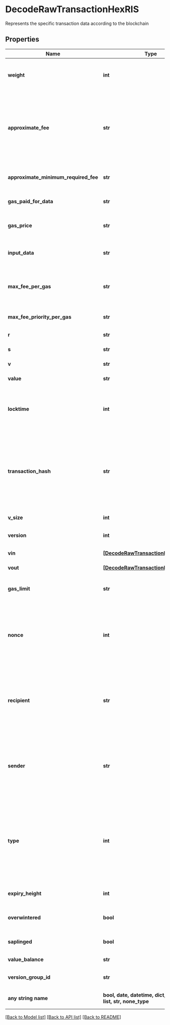 # DecodeRawTransactionHexRIS

Represents the specific transaction data according to the blockchain

## Properties
Name | Type | Description | Notes
------------ | ------------- | ------------- | -------------
**weight** | **int** | Represents the size of a block, measured in weight units and including the segwit discount. | [optional] 
**approximate_fee** | **str** | Defines the approximate fee value. When isConfirmed is True - Defines the amount of the transaction fee When isConfirmed is False - For ETH-based blockchains this attribute represents the max fee value. | [optional] 
**approximate_minimum_required_fee** | **str** | Defines the approximate minimum fee that is required for the transaction. | [optional] 
**gas_paid_for_data** | **str** | Represents the amount of gas paid for the data in the transaction. | [optional] 
**gas_price** | **str** | Represents the price offered to the miner to purchase this amount of gas. | [optional] 
**input_data** | **str** | Represents additional information that is required for the transaction. | [optional] 
**max_fee_per_gas** | **str** | Defines the maximum amount that customer is willing to pay per unit of gas to get his transaction included in a block. | [optional] 
**max_fee_priority_per_gas** | **str** | Represents determined by the user value that is paid directly to miners. | [optional] 
**r** | **str** | Represents output of an ECDSA signature. | [optional] 
**s** | **str** | Represents output of an ECDSA signature. | [optional] 
**v** | **str** | Defines the the recovery id. | [optional] 
**value** | **str** | Represents the sent/received amount. | [optional] 
**locktime** | **int** | Represents the locktime on the transaction on the specific blockchain, i.e. the blockheight at which the transaction is valid. | [optional] 
**transaction_hash** | **str** | Represents the same as transactionId for account-based protocols like Ethereum, while it could be different in UTXO-based protocols like Bitcoin. E.g., in UTXO-based protocols hash is different from transactionId for SegWit transactions. | [optional] 
**v_size** | **int** | Represents the virtual size of this transaction. | [optional] 
**version** | **int** | Represents the transaction version number. | [optional] 
**vin** | [**[DecodeRawTransactionHexRISZVin]**](DecodeRawTransactionHexRISZVin.md) | Represents the Inputs of the transaction | [optional] 
**vout** | [**[DecodeRawTransactionHexRISZVout]**](DecodeRawTransactionHexRISZVout.md) | Represents the Inputs of the transaction | [optional] 
**gas_limit** | **str** | Represents the amount of gas used by this specific transaction alone. | [optional] 
**nonce** | **int** | Represents the sequential running number for an address, starting from 0 for the first transaction. E.g., if the nonce of a transaction is 10, it would be the 11th transaction sent from the sender&#39;s address. | [optional] 
**recipient** | **str** | The address which receives this transaction. In UTXO-based protocols like Bitcoin there could be several senders while in account-based protocols like Ethereum there is always only one recipient. | [optional] 
**sender** | **str** | Represents the address which sends this transaction. In UTXO-based protocols like Bitcoin there could be several senders while in account-based protocols like Ethereum there is always only one sender. | [optional] 
**type** | **int** | Specifies the transaction type as one from three options: if response returns a &#x60;\&quot;0\&quot;&#x60; it means the raw transaction includes legacy transaction data, if it is &#x60;\&quot;1\&quot;&#x60; - includes access lists for EIP2930, and if it is &#x60;\&quot;2\&quot;&#x60; - EIP1559 data. | [optional] 
**expiry_height** | **int** | Represents a block height after which the transaction will expire. | [optional] 
**overwintered** | **bool** | \&quot;Overwinter\&quot; is the network upgrade for the Zcash blockchain. | [optional] 
**saplinged** | **bool** | Defines if the transaction includes sapling or not. | [optional] 
**value_balance** | **str** | Defines the transaction value balance. | [optional] 
**version_group_id** | **str** | Represents the transaction version group ID | [optional] 
**any string name** | **bool, date, datetime, dict, float, int, list, str, none_type** | any string name can be used but the value must be the correct type | [optional]

[[Back to Model list]](../README.md#documentation-for-models) [[Back to API list]](../README.md#documentation-for-api-endpoints) [[Back to README]](../README.md)


